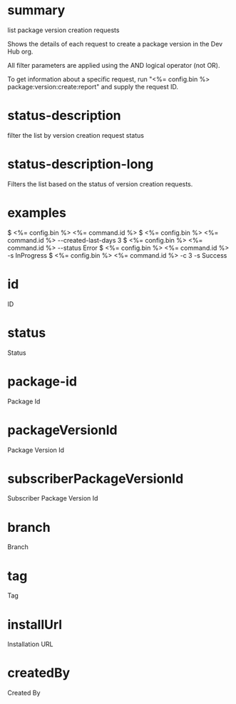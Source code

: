 # summary

list package version creation requests

Shows the details of each request to create a package version in the Dev Hub org.

All filter parameters are applied using the AND logical operator (not OR).

To get information about a specific request, run "<%= config.bin %> package:version:create:report" and supply the request ID.

# status-description

filter the list by version creation request status

# status-description-long

Filters the list based on the status of version creation requests.

# examples

$ <%= config.bin %> <%= command.id %>
$ <%= config.bin %> <%= command.id %> --created-last-days 3
$ <%= config.bin %> <%= command.id %> --status Error
$ <%= config.bin %> <%= command.id %> -s InProgress
$ <%= config.bin %> <%= command.id %> -c 3 -s Success

# id

ID

# status

Status

# package-id

Package Id

# packageVersionId

Package Version Id

# subscriberPackageVersionId

Subscriber Package Version Id

# branch

Branch

# tag

Tag

# installUrl

Installation URL

# createdBy

Created By

